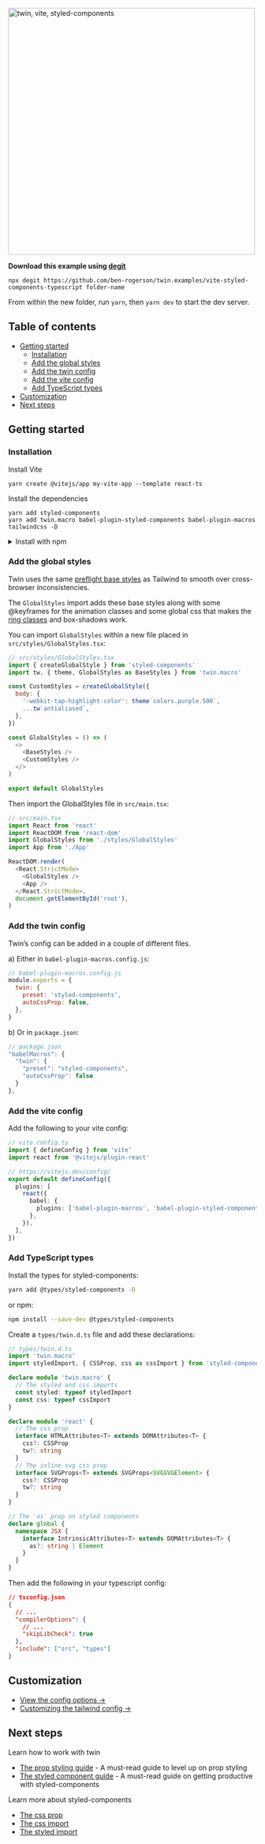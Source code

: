 <p><img src="https://i.imgur.com/qZhmmyM.png" alt="twin, vite, styled-components" width="500"></p>

**Download this example using [degit](https://github.com/Rich-Harris/degit)**

```shell
npx degit https://github.com/ben-rogerson/twin.examples/vite-styled-components-typescript folder-name
```

From within the new folder, run `yarn`, then `yarn dev` to start the dev server.

[](#table-of-contents)

## Table of contents

- [Getting started](#getting-started)
  - [Installation](#installation)
  - [Add the global styles](#add-the-global-styles)
  - [Add the twin config](#add-the-twin-config)
  - [Add the vite config](#add-the-vite-config)
  - [Add TypeScript types](#add-typescript-types)
- [Customization](#customization)
- [Next steps](#next-steps)

[](#getting-started)

## Getting started

### Installation

Install Vite

```shell
yarn create @vitejs/app my-vite-app --template react-ts
```

Install the dependencies

```shell
yarn add styled-components
yarn add twin.macro babel-plugin-styled-components babel-plugin-macros tailwindcss -D
```

<details>
  <summary>Install with npm</summary>

Install Vite

```shell
npm init @vitejs/app my-vite-app -- --template react-ts
```

Install the dependencies

```shell
npm install styled-components
npm install --save-dev twin.macro babel-plugin-styled-components babel-plugin-macros tailwindcss
```

</details>

### Add the global styles

Twin uses the same [preflight base styles](https://unpkg.com/tailwindcss/dist/base.css) as Tailwind to smooth over cross-browser inconsistencies.

The `GlobalStyles` import adds these base styles along with some @keyframes for the animation classes and some global css that makes the [ring classes](https://tailwindcss.com/docs/ring-width) and box-shadows work.

You can import `GlobalStyles` within a new file placed in `src/styles/GlobalStyles.tsx`:

```js
// src/styles/GlobalStyles.tsx
import { createGlobalStyle } from 'styled-components'
import tw, { theme, GlobalStyles as BaseStyles } from 'twin.macro'

const CustomStyles = createGlobalStyle({
  body: {
    '-webkit-tap-highlight-color': theme`colors.purple.500`,
    ...tw`antialiased`,
  },
})

const GlobalStyles = () => (
  <>
    <BaseStyles />
    <CustomStyles />
  </>
)

export default GlobalStyles
```

Then import the GlobalStyles file in `src/main.tsx`:

```js
// src/main.tsx
import React from 'react'
import ReactDOM from 'react-dom'
import GlobalStyles from './styles/GlobalStyles'
import App from './App'

ReactDOM.render(
  <React.StrictMode>
    <GlobalStyles />
    <App />
  </React.StrictMode>,
  document.getElementById('root'),
)
```

### Add the twin config

Twin’s config can be added in a couple of different files.

a) Either in `babel-plugin-macros.config.js`:

```js
// babel-plugin-macros.config.js
module.exports = {
  twin: {
    preset: 'styled-components',
    autoCssProp: false,
  },
}
```

b) Or in `package.json`:

```js
// package.json
"babelMacros": {
  "twin": {
    "preset": "styled-components",
    "autoCssProp": false
  }
},
```

### Add the vite config

Add the following to your vite config:

```typescript
// vite.config.ts
import { defineConfig } from 'vite'
import react from '@vitejs/plugin-react'

// https://vitejs.dev/config/
export default defineConfig({
  plugins: [
    react({
      babel: {
        plugins: ['babel-plugin-macros', 'babel-plugin-styled-components'],
      },
    }),
  ],
})
```

### Add TypeScript types

Install the types for styled-components:

```bash
yarn add @types/styled-components -D
```

or npm:

```bash
npm install --save-dev @types/styled-components
```

Create a `types/twin.d.ts` file and add these declarations:

```typescript
// types/twin.d.ts
import 'twin.macro'
import styledImport, { CSSProp, css as cssImport } from 'styled-components'

declare module 'twin.macro' {
  // The styled and css imports
  const styled: typeof styledImport
  const css: typeof cssImport
}

declare module 'react' {
  // The css prop
  interface HTMLAttributes<T> extends DOMAttributes<T> {
    css?: CSSProp
    tw?: string
  }
  // The inline svg css prop
  interface SVGProps<T> extends SVGProps<SVGSVGElement> {
    css?: CSSProp
    tw?: string
  }
}

// The 'as' prop on styled components
declare global {
  namespace JSX {
    interface IntrinsicAttributes<T> extends DOMAttributes<T> {
      as?: string | Element
    }
  }
}
```

Then add the following in your typescript config:

```json
// tsconfig.json
{
  // ...
  "compilerOptions": {
    // ...
    "skipLibCheck": true
  },
  "include": ["src", "types"]
}
```

[](#customization)

## Customization

- [View the config options →](https://github.com/ben-rogerson/twin.macro/blob/master/docs/options.md)
- [Customizing the tailwind config →](https://github.com/ben-rogerson/twin.macro/blob/master/docs/customizing-config.md)

[](#next-steps)

## Next steps

Learn how to work with twin

- [The prop styling guide](https://github.com/ben-rogerson/twin.macro/blob/master/docs/prop-styling-guide.md) - A must-read guide to level up on prop styling
- [The styled component guide](https://github.com/ben-rogerson/twin.macro/blob/master/docs/styled-component-guide.md) - A must-read guide on getting productive with styled-components

Learn more about styled-components

- [The css prop](https://styled-components.com/docs/api#css-prop)
- [The css import](https://styled-components.com/docs/api#css)
- [The styled import](https://styled-components.com/docs/api#styled)
